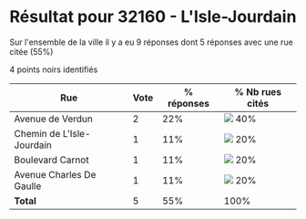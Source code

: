 # Résultat pour 32160 - L'Isle-Jourdain

Sur l'ensemble de la ville il y a eu 9 réponses dont 5 réponses avec une rue citée (55%)

4 points noirs identifiés

| Rue | Vote | % réponses | % Nb rues cités|
|-----|------|------------|----------------|
| Avenue de Verdun | 2 | 22% | <img src="../../img/bar_40.gif" />&nbsp;40%|
| Chemin de L'Isle-Jourdain | 1 | 11% | <img src="../../img/bar_20.gif" />&nbsp;20%|
| Boulevard Carnot | 1 | 11% | <img src="../../img/bar_20.gif" />&nbsp;20%|
| Avenue Charles De Gaulle | 1 | 11% | <img src="../../img/bar_20.gif" />&nbsp;20%|
| **Total** | 5 | 55% | 100%|
